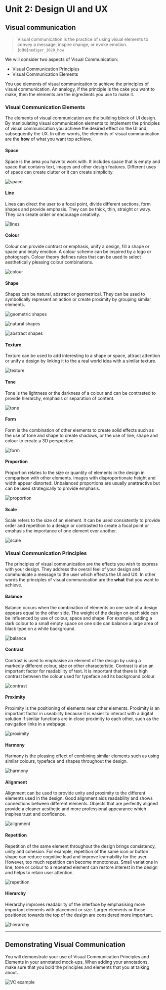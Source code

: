 # Unit 2: Design UI and UX

## Visual communication
> Visual communication is the practice of using visual elements to convey a message, inspire change, or evoke emotion. {cite}`nediger_2020_how`

We will consider two aspects of Visual Communication:
- Visual Communication Principles
- Visual Communication Elements

You use elements of visual communication to achieve the principles of visual communication.  An analogy, if the principle is the cake you want to make, then the elements are the ingredients you use to make it.

### Visual Communication Elements
The elements of visual communication are the building block of UI design. By manipulating visual communication elements to implement the principles of visual communication you achieve the desired effect on the UI and, subsequently the UX. In other words, the elements of visual communication are the **how** of what you want top achieve.

#### Space
Space is the area you have to work with. It includes space that is empty and space that contains text, images and other design features. Different uses of space can create clutter or it can create simplicity.

![space](../assets/space.png)

#### Line
Lines can direct the user to a focal point, divide different sections, form shapes and provide emphasis. They can be thick, thin, straight or wavy. They can create order or encourage creativity.

![lines](../assets/lines.png)

#### Colour
Colour can provide contrast or emphasis, unify a design, fill a shape or space and imply emotion. A colour scheme can be inspired by a logo or photograph. Colour theory defines rules that can be used to select aesthetically pleasing colour combinations.

![colour](../assets/colour.png)

#### Shape
Shapes can be natural, abstract or geometrical. They can be used to symbolically represent an action or create proximity by grouping similar elements.

![geometric shapes](../assets/shape_1.png)

![natural shapes](../assets/shape_2.png)

![abstract shapes](../assets/shape_3.png)

#### Texture
Texture can be used to add interesting to a shape or space, attract attention or unify a design by linking it to the a real world idea with a similar texture.

![texture](../assets/texture.png)

#### Tone
Tone is the lightness or the darkness of a colour and can be contrasted to provide hierarchy, emphasis or separation of content.

![tone](../assets/tone.png)

#### Form
Form is the combination of other elements to create solid effects such as the use of tone and shape to create shadows, or the use of line, shape and colour to create a 3D perspective.

![form](../assets/form.png)

#### Proportion
Proportion relates to the size or quantity of elements in the design in comparison with other elements. Images with disproportionate height and width appear distorted. Unbalanced proportions are usually unattractive but can be used strategically to provide emphasis.

![proportion](../assets/proportion.png)

#### Scale
Scale refers to the size of an element. It can be used consistently to provide order and repetition to a design or contrasted to create a focal point or emphasis the importance of one element over another.

![scale](../assets/scale.png)

### Visual Communication Principles
The principles of visual communication are the effects you wish to express with your design. They address the overall feel of your design and communicate a message to the user which effects the UI and UX. In other words the principles of visual communication are the **what** that you want to achieve.

#### Balance
Balance occurs when the combination of elements on one side of a design appears equal to the other side. The weight of the design on each side can be influenced by use of colour, space and shape. For example, adding a dark colour to a small empty space on one side can balance a large area of black type on a white background.

![balance](../assets/balance.png)

#### Contrast
Contrast is used to emphasise an element of the design by using a markedly different colour, size or other characteristic. Contrast 
is also an important factor for readability of text. It is important that there is high contrast between the colour used for typeface and its background colour.

![contrast](../assets/contrast.png)

#### Proximity
Proximity is the positioning of elements near other elements. Proximity is an important factor in useability because it is easier to interact with a digital solution if similar functions are in close proximity to each other, such as the navigation links in a webpage.

![proximity](../assets/proximity.png)

#### Harmony
Harmony is the pleasing effect of combining similar elements such as using similar colours, typeface and shapes throughout the
design.

![harmony](../assets/harmony.png)

#### Alignment
Alignment can be used to provide unity and proximity to the different elements used in the design. Good alignment aids readability and shows connections between different elements. Objects that are perfectly aligned provide a cleaner aesthetic and more professional appearance which inspires trust and confidence.

![alignment](../assets/alignment.png)

#### Repetition
Repetition of the same element throughout the design brings consistency, unity and cohesion. For example, repetition of the same icon or button shape can reduce cognitive load and improve learnability for the user. However, too much repetition can become monotonous. Small variations in line, tone or colour to a repeated element can restore interest in the design and helps to retain user attention.

![repetition](../assets/repetition.png)

#### Hierarchy
Hierarchy improves readability of the interface by emphasising more important elements with placement or size. Larger elements or those positioned towards the top of the design are considered more important.

![hierarchy](../assets/heirarchy.png)

---
## Demonstrating Visual Communication

You will demonstrate your use of Visual Communication Principles and Elements in your annotated mock-ups. When adding your annotations, make sure that you bold the principles and elements that you at talking about. 

![VC example](../assets/vc_example.png)